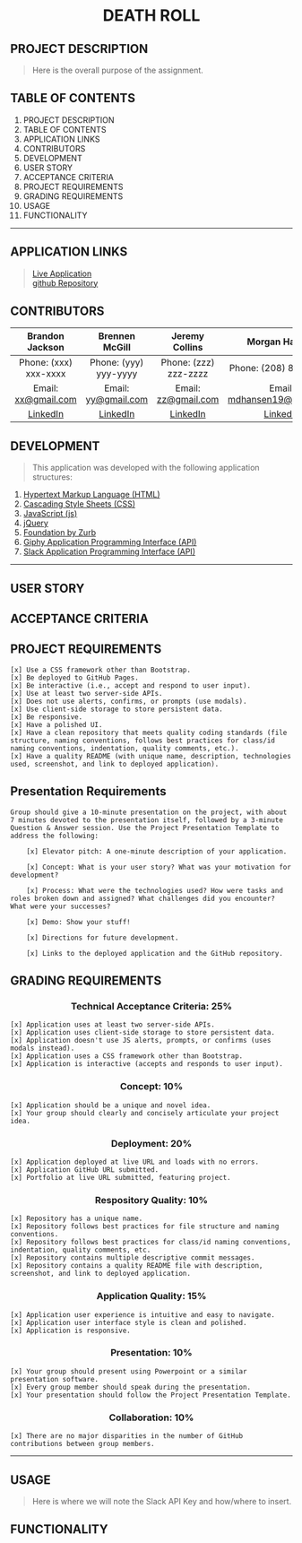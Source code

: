 # <center>**DEATH ROLL**</center>

## **PROJECT DESCRIPTION**
> Here is the overall purpose of the assignment.

## **TABLE OF CONTENTS**
1. PROJECT DESCRIPTION
2. TABLE OF CONTENTS
4. APPLICATION LINKS
5. CONTRIBUTORS
6. DEVELOPMENT
7. USER STORY
8. ACCEPTANCE CRITERIA
9. PROJECT REQUIREMENTS
10. GRADING REQUIREMENTS
11. USAGE
12. FUNCTIONALITY

---

## **APPLICATION LINKS**
> [Live Application]()  
> [github Repository](https://github.com/garves44/p1-death-roll)

## **CONTRIBUTORS** 
| Brandon Jackson | Brennen McGill | Jeremy Collins | Morgan Hansen |
| :------: | :------: |  :------: | :------: |
| Phone: (xxx) xxx-xxxx | Phone: (yyy) yyy-yyyy | Phone: (zzz) zzz-zzzz | Phone: (208) 807-4913 |
| Email: <xx@gmail.com> | Email: <yy@gmail.com> | Email: <zz@gmail.com> | Email: <mdhansen19@gmail.com> |
| [LinkedIn](https://www.linkedin.com/in/morgan-hansen-47235872/) | [LinkedIn](https://www.linkedin.com/in/morgan-hansen-47235872/) | [LinkedIn](https://www.linkedin.com/in/morgan-hansen-47235872/) | [LinkedIn](https://www.linkedin.com/in/morgan-hansen-47235872/) |

## **DEVELOPMENT**
> This application was developed with the following application structures:
1. [Hypertext Markup Language (HTML)](https://developer.mozilla.org/en-US/docs/Web/HTML)
2. [Cascading Style Sheets (CSS)](https://developer.mozilla.org/en-US/docs/Web/CSS)
3. [JavaScript (js)](https://developer.mozilla.org/en-US/docs/Web/JavaScript)
4. [jQuery](https://jquery.com/)
5. [Foundation by Zurb](https://get.foundation/)
6. [Giphy Application Programming Interface (API)](https://developers.giphy.com/docs/api/)
7. [Slack Application Programming Interface (API)](https://api.slack.com/)

---

## **USER STORY**

## **ACCEPTANCE CRITERIA**



## **PROJECT REQUIREMENTS**
    [x] Use a CSS framework other than Bootstrap.
    [x] Be deployed to GitHub Pages.
    [x] Be interactive (i.e., accept and respond to user input).
    [x] Use at least two server-side APIs.
    [x] Does not use alerts, confirms, or prompts (use modals).
    [x] Use client-side storage to store persistent data.
    [x] Be responsive.
    [x] Have a polished UI.
    [x] Have a clean repository that meets quality coding standards (file structure, naming conventions, follows best practices for class/id naming conventions, indentation, quality comments, etc.).
    [x] Have a quality README (with unique name, description, technologies used, screenshot, and link to deployed application).

## **Presentation Requirements**
    Group should give a 10-minute presentation on the project, with about 7 minutes devoted to the presentation itself, followed by a 3-minute Question & Answer session. Use the Project Presentation Template to address the following:

        [x] Elevator pitch: A one-minute description of your application.

        [x] Concept: What is your user story? What was your motivation for development?

        [x] Process: What were the technologies used? How were tasks and roles broken down and assigned? What challenges did you encounter? What were your successes?

        [x] Demo: Show your stuff!

        [x] Directions for future development.

        [x] Links to the deployed application and the GitHub repository.


## **GRADING REQUIREMENTS**

### <center>Technical Acceptance Criteria: 25%</center>
    [x] Application uses at least two server-side APIs.
    [x] Application uses client-side storage to store persistent data.
    [x] Application doesn't use JS alerts, prompts, or confirms (uses modals instead).
    [x] Application uses a CSS framework other than Bootstrap.
    [x] Application is interactive (accepts and responds to user input).

### <center>Concept: 10%</center>
    [x] Application should be a unique and novel idea.
    [x] Your group should clearly and concisely articulate your project idea.

### <center>Deployment: 20%</center>
    [x] Application deployed at live URL and loads with no errors.
    [x] Application GitHub URL submitted.
    [x] Portfolio at live URL submitted, featuring project.

### <center>Respository Quality: 10%</center>
    [x] Repository has a unique name.
    [x] Repository follows best practices for file structure and naming conventions.
    [x] Repository follows best practices for class/id naming conventions, indentation, quality comments, etc.
    [x] Repository contains multiple descriptive commit messages.
    [x] Repository contains a quality README file with description, screenshot, and link to deployed application.

### <center>Application Quality: 15%</center>
    [x] Application user experience is intuitive and easy to navigate.
    [x] Application user interface style is clean and polished.
    [x] Application is responsive.

### <center>Presentation: 10%</center>
    [x] Your group should present using Powerpoint or a similar presentation software.
    [x] Every group member should speak during the presentation.
    [x] Your presentation should follow the Project Presentation Template.

### <center>Collaboration: 10%</center>
    [x] There are no major disparities in the number of GitHub contributions between group members.

---

## **USAGE**
> Here is where we will note the Slack API Key and how/where to insert.

## **FUNCTIONALITY**
